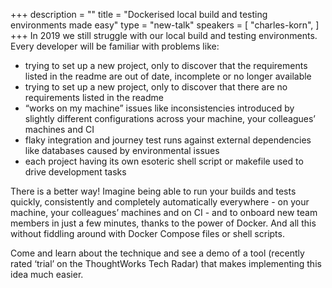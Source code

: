 +++
description = ""
title = "Dockerised local build and testing environments made easy"
type = "new-talk"
speakers = [
        "charles-korn",
]
+++
In 2019 we still struggle with our local build and testing environments. Every developer will be familiar with problems like:

* trying to set up a new project, only to discover that the requirements listed in the readme are out of date, incomplete or no longer available
* trying to set up a new project, only to discover that there are no requirements listed in the readme
* “works on my machine” issues like inconsistencies introduced by slightly different configurations across your machine, your colleagues’ machines and CI
* flaky integration and journey test runs against external dependencies like databases caused by environmental issues
* each project having its own esoteric shell script or makefile used to drive development tasks

There is a better way! Imagine being able to run your builds and tests quickly, consistently and completely automatically everywhere - on your machine, your colleagues’ machines and on CI - and to onboard new team members in just a few minutes, thanks to the power of Docker. And all this without fiddling around with Docker Compose files or shell scripts.

Come and learn about the technique and see a demo of a tool (recently rated ‘trial’ on the ThoughtWorks Tech Radar) that makes implementing this idea much easier.